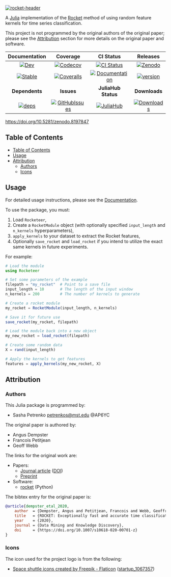[![rocket-header](https://github.com/AP6YC/FileStorage/blob/main/Rocketeer/header.png?raw=true)][docs-dev-url]

A [Julia][julialang] implementation of the [Rocket][rocket-doi] method of using random feature kernels for time series classification.

This project is not programmed by the original authors of the original paper; please see the [Attribution](#attribution) section for more details on the original paper and software.

| **Documentation** | **Coverage** | **CI Status** | **Releases** |
|:-----------------:|:------------:|:-------------:|:-----------:|
| [![Dev][docs-dev-img]][docs-dev-url] | [![Codecov][codecov-img]][codecov-url] | [![CI Status][ci-img]][ci-url] | [![Zenodo][zenodo-img]][zenodo-url] |
| [![Stable][docs-stable-img]][docs-stable-url] | [![Coveralls][coveralls-img]][coveralls-url] | [![Documentation][doc-status-img]][doc-status-url] | [![version][version-img]][version-url] |
| **Dependents** | **Issues** | **JuliaHub Status** | **Downloads** |
| [![deps][deps-img]][deps-url] | [![GitHubIssues][issues-img]][issues-url] | [![JuliaHub][pkgeval-img]][pkgeval-url] | [![Downloads][downloads-img]][downloads-url] |

[version-img]: https://juliahub.com/docs/General/Rocketeer/stable/version.svg
[version-url]: https://juliahub.com/ui/Packages/General/Rocketeer

[deps-img]: https://juliahub.com/docs/General/Rocketeer/stable/deps.svg
[deps-url]: https://juliahub.com/ui/Packages/General/Rocketeer?t=2

[downloads-img]: https://shields.io/endpoint?url=https://pkgs.genieframework.com/api/v1/badge/Rocketeer
[downloads-url]: https://pkgs.genieframework.com?packages=Rocketeer

[issues-img]: https://img.shields.io/github/issues/AP6YC/Rocketeer.jl
[issues-url]: https://github.com/AP6YC/Rocketeer.jl/issues

[zenodo-img]: https://zenodo.org/badge/DOI/10.5281/zenodo.8197847.svg
[zenodo-url]: https://doi.org/10.5281/zenodo.8197847

https://doi.org/10.5281/zenodo.8197847

[pkgeval-img]: https://juliahub.com/docs/Rocketeer/pkgeval.svg
[pkgeval-url]: https://juliahub.com/ui/Packages/Rocketeer

[docs-stable-img]: https://img.shields.io/badge/docs-stable-blue.svg
[docs-stable-url]: https://AP6YC.github.io/Rocketeer.jl/stable

[docs-dev-img]: https://img.shields.io/badge/docs-dev-blue.svg
[docs-dev-url]: https://AP6YC.github.io/Rocketeer.jl/dev

[doc-status-img]: https://github.com/AP6YC/Rocketeer.jl/actions/workflows/Documentation.yml/badge.svg
[doc-status-url]: https://github.com/AP6YC/Rocketeer.jl/actions/workflows/Documentation.yml

[ci-img]: https://github.com/AP6YC/Rocketeer.jl/workflows/CI/badge.svg
[ci-url]: https://github.com/AP6YC/Rocketeer.jl/actions?query=workflow%3ACI

[codecov-img]: https://codecov.io/gh/AP6YC/Rocketeer.jl/branch/main/graph/badge.svg
[codecov-url]: https://codecov.io/gh/AP6YC/Rocketeer.jl

[coveralls-img]: https://coveralls.io/repos/github/AP6YC/Rocketeer.jl/badge.svg?branch=main
[coveralls-url]: https://coveralls.io/github/AP6YC/Rocketeer.jl?branch=main

[julialang]: https://julialang.org/
[rocket-doi]: https://doi.org/10.1007/s10618-020-00701-z
[rocket-code]: https://github.com/angus924/rocket
[rocket-paper]: https://link.springer.com/article/10.1007/s10618-020-00701-z
[rocket-preprint]: https://arxiv.org/abs/1910.13051

## Table of Contents

- [Table of Contents](#table-of-contents)
- [Usage](#usage)
- [Attribution](#attribution)
  - [Authors](#authors)
  - [Icons](#icons)

## Usage

For detailed usage instructions, please see the [Documentation][docs-dev-url].

To use the package, you must:

1. Load `Rocketeer`,
2. Create a `RocketModule` object (with optionally specified `input_length` and `n_kernels` hyperparameters),
3. `apply_kernels` to your dataset to extract the Rocket features,
4. Optionally `save_rocket` and `load_rocket` if you intend to utilize the exact same kernels in future experiments.

For example:

```julia
# Load the module
using Rocketeer

# Set some parameters of the example
filepath = "my_rocket"  # Point to a save file
input_length = 10       # The length of the input window
n_kernels = 200         # The number of kernels to generate

# Create a rocket module
my_rocket = RocketModule(input_length, n_kernels)

# Save it for future use
save_rocket(my_rocket, filepath)

# Load the module back into a new object
my_new_rocket = load_rocket(filepath)

# Create some random data
X = rand(input_length)

# Apply the kernels to get features
features = apply_kernels(my_new_rocket, X)
```

## Attribution

### Authors

This Julia package is programmed by:

- Sasha Petrenko <petrenkos@mst.edu> @AP6YC

The original paper is authored by:

- Angus Dempster
- Francois Petitjean
- Geoff Webb

The links for the original work are:

- Papers:
  - [Journal article][rocket-paper] ([DOI][rocket-doi])
  - [Preprint][rocket-preprint]
- Software:
  - [rocket][rocket-code] (Python)

The bibtex entry for the original paper is:

```bibtex
@article{dempster_etal_2020,
    author  = {Dempster, Angus and Petitjean, Francois and Webb, Geoffrey I},
    title   = {ROCKET: Exceptionally fast and accurate time classification using random convolutional kernels},
    year    = {2020},
    journal = {Data Mining and Knowledge Discovery},
    doi     = {https://doi.org/10.1007/s10618-020-00701-z}
}
```

### Icons

The icon used for the project logo is from the following:

- [Space shuttle icons created by Freepik - Flaticon](https://www.flaticon.com/free-icons/space-shuttle) ([startup_1067357](https://www.flaticon.com/free-icon/startup_1067357))
